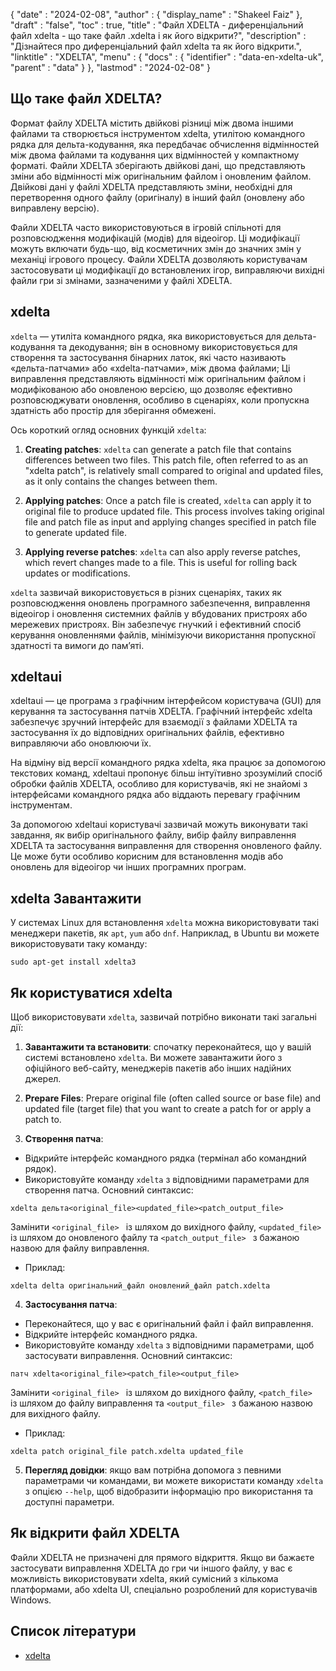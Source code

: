 {
  "date" : "2024-02-08",
  "author" : {
    "display_name" : "Shakeel Faiz"
},
  "draft" : "false",
  "toc" : true,
  "title" : "Файл XDELTA - диференціальний файл xdelta - що таке файл .xdelta і як його відкрити?",
  "description" : "Дізнайтеся про диференціальний файл xdelta та як його відкрити.",
  "linktitle" : "XDELTA",
  "menu" : {
    "docs" : {
      "identifier" : "data-en-xdelta-uk",
      "parent" : "data"
}
},
  "lastmod" : "2024-02-08"
}

## Що таке файл XDELTA?

Формат файлу XDELTA містить двійкові різниці між двома іншими файлами та створюється інструментом xdelta, утилітою командного рядка для дельта-кодування, яка передбачає обчислення відмінностей між двома файлами та кодування цих відмінностей у компактному форматі. Файли XDELTA зберігають двійкові дані, що представляють зміни або відмінності між оригінальним файлом і оновленим файлом. Двійкові дані у файлі XDELTA представляють зміни, необхідні для перетворення одного файлу (оригіналу) в інший файл (оновлену або виправлену версію).

Файли XDELTA часто використовуються в ігровій спільноті для розповсюдження модифікацій (модів) для відеоігор. Ці модифікації можуть включати будь-що, від косметичних змін до значних змін у механіці ігрового процесу. Файли XDELTA дозволяють користувачам застосовувати ці модифікації до встановлених ігор, виправляючи вихідні файли гри зі змінами, зазначеними у файлі XDELTA.

## xdelta

`xdelta` — утиліта командного рядка, яка використовується для дельта-кодування та декодування; він в основному використовується для створення та застосування бінарних латок, які часто називають «дельта-патчами» або «xdelta-патчами», між двома файлами; Ці виправлення представляють відмінності між оригінальним файлом і модифікованою або оновленою версією, що дозволяє ефективно розповсюджувати оновлення, особливо в сценаріях, коли пропускна здатність або простір для зберігання обмежені.

Ось короткий огляд основних функцій `xdelta`:

1.  **Creating patches**: `xdelta` can generate a patch file that contains differences between two files. This patch file, often referred to as an "xdelta patch", is relatively small compared to original and updated files, as it only contains the changes between them.
    
2.  **Applying patches**: Once a patch file is created, `xdelta` can apply it to original file to produce updated file. This process involves taking original file and patch file as input and applying changes specified in patch file to generate updated file.
    
3.  **Applying reverse patches**: `xdelta` can also apply reverse patches, which revert changes made to a file. This is useful for rolling back updates or modifications.
    

`xdelta` зазвичай використовується в різних сценаріях, таких як розповсюдження оновлень програмного забезпечення, виправлення відеоігор і оновлення системних файлів у вбудованих пристроях або мережевих пристроях. Він забезпечує гнучкий і ефективний спосіб керування оновленнями файлів, мінімізуючи використання пропускної здатності та вимоги до пам’яті.

## xdeltaui

xdeltaui — це програма з графічним інтерфейсом користувача (GUI) для керування та застосування патчів XDELTA. Графічний інтерфейс xdelta забезпечує зручний інтерфейс для взаємодії з файлами XDELTA та застосування їх до відповідних оригінальних файлів, ефективно виправляючи або оновлюючи їх.

На відміну від версії командного рядка xdelta, яка працює за допомогою текстових команд, xdeltaui пропонує більш інтуїтивно зрозумілий спосіб обробки файлів XDELTA, особливо для користувачів, які не знайомі з інтерфейсами командного рядка або віддають перевагу графічним інструментам.

За допомогою xdeltaui користувачі зазвичай можуть виконувати такі завдання, як вибір оригінального файлу, вибір файлу виправлення XDELTA та застосування виправлення для створення оновленого файлу. Це може бути особливо корисним для встановлення модів або оновлень для відеоігор чи інших програмних програм.

## xdelta Завантажити

У системах Linux для встановлення `xdelta` можна використовувати такі менеджери пакетів, як `apt`, `yum` або `dnf`. Наприклад, в Ubuntu ви можете використовувати таку команду:

```
sudo apt-get install xdelta3
```

## Як користуватися xdelta

Щоб використовувати `xdelta`, зазвичай потрібно виконати такі загальні дії:

1.  **Завантажити та встановити**: спочатку переконайтеся, що у вашій системі встановлено `xdelta`. Ви можете завантажити його з офіційного веб-сайту, менеджерів пакетів або інших надійних джерел.
    
2.  **Prepare Files**: Prepare original file (often called source or base file) and updated file (target file) that you want to create a patch for or apply a patch to.
    
3.  **Створення патча**:
    
- Відкрийте інтерфейс командного рядка (термінал або командний рядок).
- Використовуйте команду `xdelta` з відповідними параметрами для створення патча. Основний синтаксис:
               
```
xdelta дельта<original_file><updated_file><patch_output_file>
```
        
Замінити `<original_file> ` із шляхом до вихідного файлу, `<updated_file> ` із шляхом до оновленого файлу та `<patch_output_file> ` з бажаною назвою для файлу виправлення.
- Приклад:
               
```
xdelta delta оригінальний_файл оновлений_файл patch.xdelta
```
        
4.  **Застосування патча**:
    
- Переконайтеся, що у вас є оригінальний файл і файл виправлення.
- Відкрийте інтерфейс командного рядка.
- Використовуйте команду `xdelta` з відповідними параметрами, щоб застосувати виправлення. Основний синтаксис:
        
      
```
патч xdelta<original_file><patch_file><output_file>
```
        
Замінити `<original_file> ` із шляхом до вихідного файлу, `<patch_file> ` із шляхом до файлу виправлення та `<output_file> ` з бажаною назвою для вихідного файлу.
- Приклад:
                
```
xdelta patch original_file patch.xdelta updated_file
```
        
5.  **Перегляд довідки**: якщо вам потрібна допомога з певними параметрами чи командами, ви можете використати команду `xdelta` з опцією `--help`, щоб відобразити інформацію про використання та доступні параметри.
    
## Як відкрити файл XDELTA

Файли XDELTA не призначені для прямого відкриття. Якщо ви бажаєте застосувати виправлення XDELTA до гри чи іншого файлу, у вас є можливість використовувати xdelta, який сумісний з кількома платформами, або xdelta UI, спеціально розроблений для користувачів Windows.

## Список літератури
* [xdelta](https://en.wikipedia.org/wiki/Xdelta)


